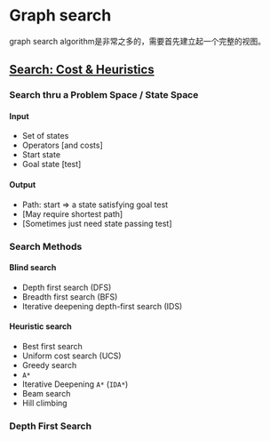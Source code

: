 # Graph search

graph search algorithm是非常之多的，需要首先建立起一个完整的视图。

## [Search: Cost & Heuristics](https://courses.cs.washington.edu/courses/cse473/14au/slides/03-hsearch.pdf)

### Search thru a Problem Space / State Space 

#### Input

- Set of states
- Operators [and costs]
- Start state
- Goal state [test] 

#### Output

- Path: start ⇒ a state satisfying goal test 
- [May require shortest path] 
- [Sometimes just need state passing test] 



### Search Methods 

#### Blind search

- Depth first search (DFS) 
- Breadth first search (BFS)
- Iterative deepening depth-first search (IDS) 

#### Heuristic search

- Best first search
- Uniform cost search (UCS) 
- Greedy search 
- `A*` 
- Iterative Deepening `A*` (`IDA*`) 
- Beam search 
- Hill climbing 



### Depth First Search 

